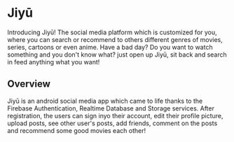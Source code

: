 # Jiyū
Introducing Jiyū! The social media platform which is customized for you, where you can  search or recommend to others different genres of movies, series, cartoons or even  anime. Have a bad day? Do you want to watch something and you don't know what? just
open up Jiyū, sit back and search in feed anything what you want! 
## Overview
Jiyū is an android social media app which came to life thanks to the Firebase Authentication, Realtime Database and Storage services. After registration, the users can sign inyo their account, edit their profile picture, upload posts, see other user's posts, add friends, comment on the posts and recommend some good movies each other!